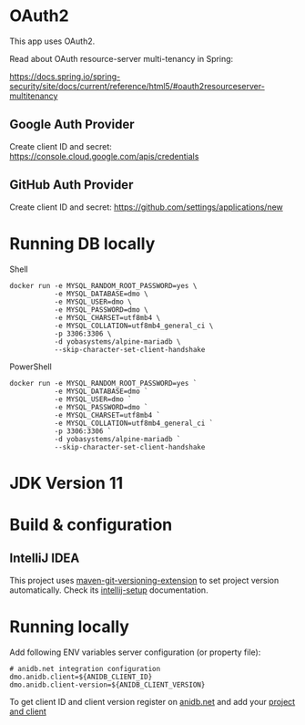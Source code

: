 # OAuth2

This app uses OAuth2.

Read about OAuth resource-server multi-tenancy in Spring:

https://docs.spring.io/spring-security/site/docs/current/reference/html5/#oauth2resourceserver-multitenancy

## Google Auth Provider

Create client ID and secret: https://console.cloud.google.com/apis/credentials

## GitHub Auth Provider

Create client ID and secret: https://github.com/settings/applications/new

# Running DB locally

Shell
```
docker run -e MYSQL_RANDOM_ROOT_PASSWORD=yes \
           -e MYSQL_DATABASE=dmo \
           -e MYSQL_USER=dmo \
           -e MYSQL_PASSWORD=dmo \
           -e MYSQL_CHARSET=utf8mb4 \
           -e MYSQL_COLLATION=utf8mb4_general_ci \
           -p 3306:3306 \
           -d yobasystems/alpine-mariadb \
           --skip-character-set-client-handshake
```

PowerShell
```
docker run -e MYSQL_RANDOM_ROOT_PASSWORD=yes `
           -e MYSQL_DATABASE=dmo `
           -e MYSQL_USER=dmo `
           -e MYSQL_PASSWORD=dmo `
           -e MYSQL_CHARSET=utf8mb4 `
           -e MYSQL_COLLATION=utf8mb4_general_ci `
           -p 3306:3306 `
           -d yobasystems/alpine-mariadb `
           --skip-character-set-client-handshake
```

# JDK Version 11

# Build & configuration

## IntelliJ IDEA

This project uses [maven-git-versioning-extension](https://github.com/qoomon/maven-git-versioning-extension)
to set project version automatically.
Check its [intellij-setup](https://github.com/qoomon/maven-git-versioning-extension#intellij-setup) documentation.

# Running locally

Add following ENV variables server configuration (or property file):
```properties
# anidb.net integration configuration
dmo.anidb.client=${ANIDB_CLIENT_ID}
dmo.anidb.client-version=${ANIDB_CLIENT_VERSION}
```

To get client ID and client version register on [anidb.net](https://anidb.net/) and add your
[project and client](https://anidb.net/perl-bin/animedb.pl?show=client) 

